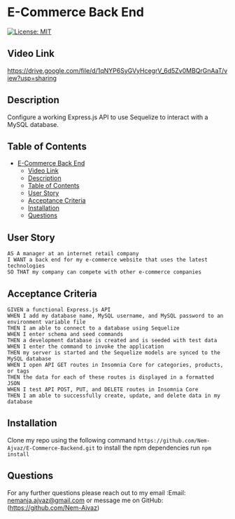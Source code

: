 # E-Commerce Back End

[![License: MIT](https://img.shields.io/badge/License-MIT-yellow.svg)](https://opensource.org/licenses/MIT)

## Video Link

https://drive.google.com/file/d/1qNYP6SyGVyHcegrV_6d5Zv0MBQrGnAaT/view?usp=sharing

## Description

Configure a working Express.js API to use Sequelize to interact with a MySQL database.

## Table of Contents

- [E-Commerce Back End](#e-commerce-back-end)
  - [Video Link](#video-link)
  - [Description](#description)
  - [Table of Contents](#table-of-contents)
  - [User Story](#user-story)
  - [Acceptance Criteria](#acceptance-criteria)
  - [Installation](#installation)
  - [Questions](#questions)

## User Story

```
AS A manager at an internet retail company
I WANT a back end for my e-commerce website that uses the latest technologies
SO THAT my company can compete with other e-commerce companies
```

## Acceptance Criteria

```
GIVEN a functional Express.js API
WHEN I add my database name, MySQL username, and MySQL password to an environment variable file
THEN I am able to connect to a database using Sequelize
WHEN I enter schema and seed commands
THEN a development database is created and is seeded with test data
WHEN I enter the command to invoke the application
THEN my server is started and the Sequelize models are synced to the MySQL database
WHEN I open API GET routes in Insomnia Core for categories, products, or tags
THEN the data for each of these routes is displayed in a formatted JSON
WHEN I test API POST, PUT, and DELETE routes in Insomnia Core
THEN I am able to successfully create, update, and delete data in my database
```

## Installation

Clone my repo using the following command `https://github.com/Nem-Ajvaz/E-Commerce-Backend.git` to install the npm dependencies run `npm install`

## Questions

For any further questions please reach out to my email :Email: nemanja.ajvaz@gmail.com or message me on GitHub:(https://github.com/Nem-Ajvaz)
